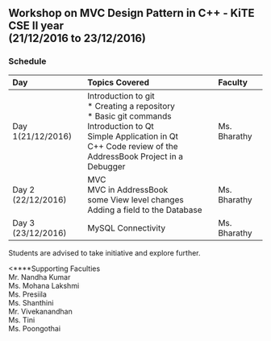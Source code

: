 ## Workshop on MVC  Design Pattern in C++ - KiTE CSE II year <br/>(21/12/2016 to 23/12/2016)
### Schedule
| Day   |Topics Covered|Faculty |
|:----- |:--------------|:----------------|
| Day 1(21/12/2016) | Introduction to git <br/>* Creating a repository<br/>* Basic git commands<br/>Introduction to Qt<br/>Simple Application in Qt<br> C++ Code review of the AddressBook Project in a Debugger<br/> |Ms. Bharathy |
|Day 2 (22/12/2016)|MVC<br/>MVC in AddressBook<br/> some View level changes <br/> Adding a field to the Database <br/>| Ms. Bharathy|
|Day 3 (23/12/2016)|MySQL Connectivity| Ms. Bharathy|


 
Students are advised to take initiative and  explore further.

<****Supporting Faculties</bold><br>
Mr. Nandha Kumar<br>
Ms. Mohana Lakshmi<br>
Ms. Presiila<br>
Ms. Shanthini<br>
Mr. Vivekanandhan<br>
Ms. Tini <br>
Ms. Poongothai
